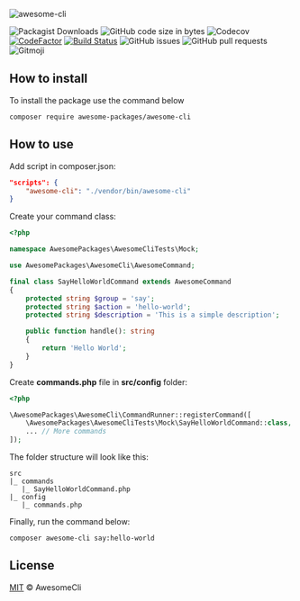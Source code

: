 ![awesome-cli](https://socialify.git.ci/awesome-packages/awesome-cli/image?description=1&descriptionEditable=An%20awesome%20package%20for%20cli&forks=1&issues=1&language=1&logo=https%3A%2F%2Favatars.githubusercontent.com%2Fu%2F84918258%3Fv%3D4&owner=1&pulls=1&stargazers=1&theme=Dark)

![Packagist Downloads](https://img.shields.io/packagist/dt/awesome-packages/awesome-cli?style=flat-square)
![GitHub code size in bytes](https://img.shields.io/github/languages/code-size/awesome-packages/awesome-cli?style=flat-square)
![Codecov](https://img.shields.io/codecov/c/github/awesome-packages/awesome-cli?style=flat-square)
[![CodeFactor](https://www.codefactor.io/repository/github/awesome-packages/awesome-cli/badge)](https://www.codefactor.io/repository/github/awesome-packages/awesome-cli)
[![Build Status](https://travis-ci.com/awesome-packages/awesome-cli.svg?branch=main)](https://travis-ci.com/awesome-packages/awesome-cli)
![GitHub issues](https://img.shields.io/github/issues/awesome-packages/awesome-cli?style=flat-square)
![GitHub pull requests](https://img.shields.io/github/issues-pr/awesome-packages/awesome-cli?style=flat-square)
![Gitmoji](https://img.shields.io/badge/gitmoji-%20😜%20😍-FFDD67.svg?style=flat-square)

## How to install

To install the package use the command below

`composer require awesome-packages/awesome-cli`

## How to use

Add script in composer.json:

```json
"scripts": {
    "awesome-cli": "./vendor/bin/awesome-cli"
}
```

Create your command class:
```php
<?php

namespace AwesomePackages\AwesomeCliTests\Mock;

use AwesomePackages\AwesomeCli\AwesomeCommand;

final class SayHelloWorldCommand extends AwesomeCommand
{
    protected string $group = 'say';
    protected string $action = 'hello-world';
    protected string $description = 'This is a simple description';

    public function handle(): string
    {
        return 'Hello World';
    }
}
```

Create **commands.php** file in **src/config** folder:

```php
<?php

\AwesomePackages\AwesomeCli\CommandRunner::registerCommand([
    \AwesomePackages\AwesomeCliTests\Mock\SayHelloWorldCommand::class,
    ... // More commands
]);
```

The folder structure will look like this:

```
src
|_ commands
   |_ SayHelloWorldCommand.php
|_ config
   |_ commands.php
```

Finally, run the command below:

`composer awesome-cli say:hello-world`

## License

[MIT](LICENSE) &copy; AwesomeCli
